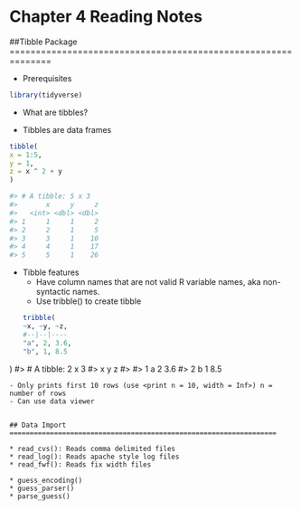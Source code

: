  # Chapter 4 Reading Notes
 
 ##Tibble Package ==============================================================
 
 * Prerequisites
 ```r
 library(tidyverse)
 ```
 
 * What are tibbles?
  - Tibbles are data frames
  
  ```r
  tibble(
  x = 1:5, 
  y = 1, 
  z = x ^ 2 + y
)

#> # A tibble: 5 x 3
#>       x     y     z
#>   <int> <dbl> <dbl>
#> 1     1     1     2
#> 2     2     1     5
#> 3     3     1    10
#> 4     4     1    17
#> 5     5     1    26
  ```
* Tibble features
  - Have column names that are not valid R variable names, aka non-syntactic names. 
  - Use tribble() to create tibble
  ```r
  tribble(
  ~x, ~y, ~z,
  #--|--|----
  "a", 2, 3.6,
  "b", 1, 8.5
)
#> # A tibble: 2 x 3
#>   x         y     z
#>   <chr> <dbl> <dbl>
#> 1 a         2   3.6
#> 2 b         1   8.5
  ```
  - Only prints first 10 rows (use <print n = 10, width = Inf>) n = number of rows
  - Can use data viewer 
  
  
## Data Import ==================================================================

* read_cvs(): Reads comma delimited files
* read_log(): Reads apache style log files
* read_fwf(): Reads fix width files

* guess_encoding()
* guess_parser()
* parse_guess()
  
